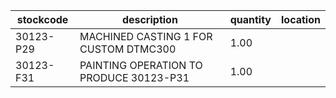 |stockcode|description|quantity|location|
|---------|-----------|--------|--------|
|30123-P29|MACHINED CASTING 1 FOR CUSTOM DTMC300|1.00||
|30123-F31|PAINTING OPERATION TO PRODUCE 30123-P31|1.00||
